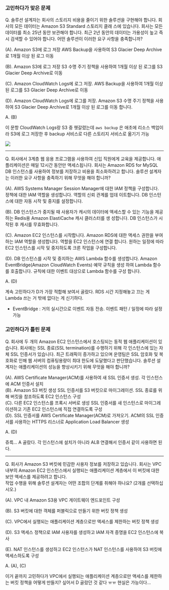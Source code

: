 ### 고민하다가 맞은 문제
Q. 솔루션 설계자는 회사의 스토리지 비용을 줄이기 위한 솔루션을 구현해야 합니다. 회사의 모든 데이터는 Amazon S3 Standard 스토리지 클래 스에 있습니다. 회사는 모든 데이터를 최소 25년 동안 보관해야 합니다. 최근 2년 동안의 데이터는 가용성이 높고 즉시 검색할 수 있어야 합니다. 어떤 솔루션이 이러한 요구 사항을 충족합니까?

(A). Amazon S3에 로그 저장 AWS Backup을 사용하여 S3 Glacier Deep Archive로 1개월 이상 된 로그 이동 

(B). Amazon S3에 로그 저장 S3 수명 주기 정책을 사용하여 1개월 이상 된 로그를 S3 Glacier Deep Archive로 이동 

(C). Amazon CloudWatch Logs에 로그 저장. AWS Backup을 사용하여 1개월 이상 된 로그를 S3 Glacier Deep Archive로 이동 

(D). Amazon CloudWatch Logs에 로그를 저장. Amazon S3 수명 주기 정책을 사용하여 S3 Glacier Deep Archive로 1개월 이상 된 로그를 이동 합니다.

A. (B)

이 문항 CloudWatch Logs랑 S3 중 헷갈렸는데 `aws backup` 은 애초에 리소스 백업이라 S3에 로그 저장한 후 backup 서비스로 다른 스토리지 서비스로 옮기기 가능

![](https://i.imgur.com/tQY1cqO.png)

---

Q. 회사에서 3계층 웹 응용 프로그램을 사용하여 신입 직원에게 교육을 제공합니다. 애플리케이션은 매일 12시간 동안만 액세스됩니다. 회사는 Amazon RDS for MySQL DB 인스턴스를 사용하여 정보를 저장하고 비용을 최소화하려고 합니다. 솔루션 설계자는 이러한 요구 사항을 충족하기 위해 무엇을 해야 합니까?

(A). AWS Systems Manager Session Manager에 대한 IAM 정책을 구성합니다. 정책에 대한 IAM 역할을 생성합니다. 역할의 신뢰 관계를 업데 이트합니다. DB 인스턴스에 대한 자동 시작 및 중지를 설정합니다. 

(B). DB 인스턴스가 중지될 때 사용자가 캐시의 데이터에 액세스할 수 있는 기능을 제공하는 Redis용 Amazon ElastiCache 캐시 클러스터를 생 성합니다. DB 인스턴스가 시작된 후 캐시를 무효화합니다. 

(C). Amazon EC2 인스턴스를 시작합니다. Amazon RDS에 대한 액세스 권한을 부여하는 IAM 역할을 생성합니다. 역할을 EC2 인스턴스에 연결 합니다. 원하는 일정에 따라 EC2 인스턴스를 시작 및 중지하도록 크론 작업을 구성합니다. 

(D). DB 인스턴스를 시작 및 중지하는 AWS Lambda 함수를 생성합니다. Amazon EventBridge(Amazon CloudWatch Events) 예약 규칙을 생성 하여 Lambda 함수를 호출합니다. 규칙에 대한 이벤트 대상으로 Lambda 함수를 구성 합니다.

A. (D)

계속 고민하다가 D가 가장 적합해 보여서 골랐다. RDS 시간 지정해놓고 끄는 게 Lambda 쓰는 거 밖에 없다는 게 신기하다.

- EventBridge : 거의 실시간으로 이벤트 자동 전송. 이벤트 패턴 / 일정에 따라 설정 가능

### 고민하다가 틀린 문제

Q. 회사에 두 개의 Amazon EC2 인스턴스에서 호스팅되는 동적 웹 애플리케이션이 있습니다. 회사에는 SSL 종료(SSL termination)를 수행하기 위해 각 인스턴스에 있는 자체 SSL 인증서가 있습니다. 최근 트래픽이 증가하고 있으며 운영팀은 SSL 암호화 및 복호화로 인해 웹 서버의 컴퓨팅용량이 최대 한도에 도달했다고 판단했습니다. 솔루션 설계자는 애플리케이션의 성능을 향상시키기 위해 무엇을 해야 합니까?

(A). AWS Certificate Manager(ACM)를 사용하여 새 SSL 인증서 생성. 각 인스턴스에 ACM 인증서 설치  
(B). Amazon S3 버킷 생성 SSL 인증서를 S3 버킷으로 마이그레이션. SSL 종료를 위해 버킷을 참조하도록 EC2 인스턴스 구성  
(C). 다른 EC2 인스턴스를 프록시 서버로 생성 SSL 인증서를 새 인스턴스로 마이그레이션하고 기존 EC2 인스턴스에 직접 연결하도록 구성  
(D). SSL 인증서를 AWS Certificate Manager(ACM)로 가져오기. ACM의 SSL 인증서를 사용하는 HTTPS 리스너로 Application Load Balancer 생성

A. (D)

쥬륵... A 골랐다. 각 인스턴스에 설치가 아니라 ALB 연결해서 인증서 같이 사용하면 된다.

---

Q. 회사가 Amazon S3 버킷에 민감한 사용자 정보를 저장하고 있습니다. 회사는 VPC 내부의 Amazon EC2 인스턴스에서 실행되는 애플리케이션  계층에서 이 버킷에 대한 보안 액세스를 제공하려고 합니다.  
작업 수행을 위해 솔루션 설계자는 어떤 조합의 단계를 취해야 하나요? (2개를 선택하십시오.)

(A). VPC 내 Amazon S3용 VPC 게이트웨이 엔드포인트 구성  

(B). S3 버킷에 대한 객체를 퍼블릭으로 만들기 위한 버킷 정책 생성  

(C). VPC에서 실행되는 애플리케이션 계층으로만 액세스를 제한하는 버킷 정책 생성  

(D). S3 액세스 정책으로 IAM 사용자를 생성하고 IAM 자격 증명을 EC2 인스턴스에 복사  

(E). NAT 인스턴스를 생성하고 EC2 인스턴스가 NAT 인스턴스를 사용하여 S3 버킷에 액세스하도록 구성

A. (A), (C)

이거 끝까지 고민하다가 VPC에서 실행되는 애플리케이션 계층으로만 액세스를 제한하는 버킷 정책을 어떻게 만들지? 싶어서 D 골랐던 것 같다 ㅠㅠ 현실은 가능이다...


<!--stackedit_data:
eyJoaXN0b3J5IjpbLTE3MzIzODQ2MDYsLTE5Nzk0NTgzNTAsLT
EyNjI2NTU0MDUsLTI2MTY5NDhdfQ==
-->